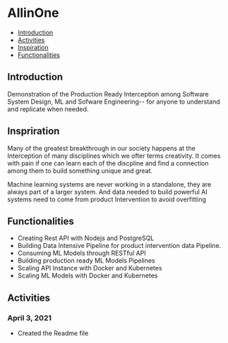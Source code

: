 # AllinOne

- [Introduction](#introduction)
- [Activities](#activities)
- [Inspiration](#inspiration)
- [Functionalities](#functions)

## Introduction

Demonstration of the Production Ready Interception among Software System Design, ML and Sofware Engineering-- for anyone to understand and replicate when needed.

## Inspriration

Many of the greatest breakthrough in our society happens at the Interception of many disciplines which we ofter terms creativity. It comes with pain if one can learn each of the discpline and find a connection among them to build something unique and great.

Machine learning systems are never working in a standalone, they are always part of a larger system. And data needed to build powerful AI systems need to come from product Intervention to avoid overfitting

## Functionalities

- Creating Rest API with Nodejs and PostgreSQL
- Building Data Intensive Pipeline for product intervention data Pipeline.
- Consuming ML Models through RESTful API
- Building production ready ML Models Pipelines
- Scaling API Instance with Docker and Kubernetes
- Scaling ML Models with Docker and Kubernetes

## Activities

### April 3, 2021

- Created the Readme file
